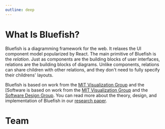 ```yaml
---
outline: deep
---
```


<script setup>
import { VPTeamMembers } from "vitepress/theme";

// TODO: maybe use the link icon: <svg xmlns="http://www.w3.org/2000/svg" width="24" height="24" viewBox="0 0 24 24" fill="none" stroke="currentColor" stroke-width="2" stroke-linecap="round" stroke-linejoin="round" class="lucide lucide-link"><path d="M10 13a5 5 0 0 0 7.54.54l3-3a5 5 0 0 0-7.07-7.07l-1.72 1.71"/><path d="M14 11a5 5 0 0 0-7.54-.54l-3 3a5 5 0 0 0 7.07 7.07l1.71-1.71"/></svg>
// const site = { svg: '<svg xmlns="http://www.w3.org/2000/svg" width="24" height="24" viewBox="0 0 24 24" fill="none" stroke="currentColor" stroke-width="2" stroke-linecap="round" stroke-linejoin="round" class="lucide lucide-globe"><circle cx="12" cy="12" r="10" fill="none"/><path d="M12 2a14.5 14.5 0 0 0 0 20 14.5 14.5 0 0 0 0-20" fill="none"/><path d="M2 12h20" fill="none"/></svg>' }
const site = { svg: '<svg xmlns="http://www.w3.org/2000/svg" width="24" height="24" viewBox="0 0 24 24" fill="none" stroke="currentColor" stroke-width="2" stroke-linecap="round" stroke-linejoin="round" class="lucide lucide-link"><path d="M10 13a5 5 0 0 0 7.54.54l3-3a5 5 0 0 0-7.07-7.07l-1.72 1.71" fill="none"/><path d="M14 11a5 5 0 0 0-7.54-.54l-3 3a5 5 0 0 0 7.07 7.07l1.71-1.71" fill="none"/></svg>' }

const members = [
  {
    avatar: "https://github.com/joshpoll.png",
    name: "Josh Pollock",
    title: "Creator",
    links: [
      { icon: site, link: "https://joshmpollock.com/" },
      { icon: "github", link: "https://github.com/joshpoll" },
      { icon: "x", link: "https://x.com/joshmpollock" },
      { icon: "mastodon", link: "https://mastodon.mit.edu/@joshmpollock" },
    ],
  },
  {
    avatar: "https://github.com/catherinemei.png",
    name: "Catherine Mei",
    title: "Developer",
    links: [
      { icon: "github", link: "https://github.com/catherinemei" },
    ],
  },
  {
    avatar: "https://github.com/gracefh.png",
    name: "Grace Huang",
    title: "Developer",
    links: [
      { icon: "github", link: "https://github.com/gracefh" },
    ],
  },
  {
    avatar: "https://github.com/vezwork.png",
    name: "Elliot Evans",
    title: "Developer",
    links: [
      { icon: site, link: "http://elliot.website/" },
      { icon: "github", link: "https://github.com/vezwork" },
      { icon: "x", link: "https://x.com/elliotokay" },
      { icon: "mastodon", link: "https://mathstodon.xyz/@vez" },
    ],
  },
  {
    avatar: "https://hci.csail.mit.edu/images/profile-pictures/faculty/daniel-jackson.jpg",
    name: "Daniel Jackson",
    title: "Advisor",
    links: [
      { icon: site, link: "https://people.csail.mit.edu/dnj/" },
    ],
  },
  {
    avatar: "https://arvindsatya.com/imgs/arvindsatya-2023.jpg",
    name: "Arvind Satyanarayan",
    title: "Advisor",
    links: [
      { icon: site, link: "https://arvindsatya.com/" },
      { icon: "github", link: "https://github.com/arvind" },
      { icon: "x", link: "https://x.com/arvindsatya1" },
      { icon: "mastodon", link: "https://vis.social/@arvindsatya@hci.social" },
    ],
  },
];
</script>

# What Is Bluefish?

Bluefish is a diagramming framework for the web. It relaxes the UI component model popularized by
React. The main primitive of Bluefish is the _relation_. Just as components are the
building blocks of user interfaces, relations are the building blocks of diagrams. Unlike
components, relations can share children with other relations, and they don't need to fully specify
their childrens' layouts.

Bluefish is based on work from the [MIT Visualization Group](https://vis.csail.mit.edu/) and the [Software
is based on work from the [MIT Visualization Group](https://vis.csail.mit.edu/) and the [Software Design Group](https://sdg.csail.mit.edu/). You can read more
about the theory, design, and implementation of Bluefish in our [research
paper](https://arxiv.org/abs/2307.00146).

# Team

<VPTeamMembers size="small" :members="members" />
